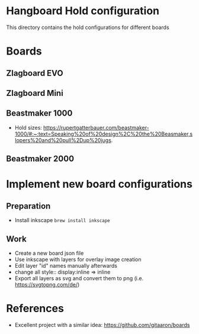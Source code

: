 # Hangboard Hold configuration
This directory contains the hold configurations for different boards

# Boards
## Zlagboard EVO

## Zlagboard Mini

## Beastmaker 1000
+ Hold sizes: https://rupertgatterbauer.com/beastmaker-1000/#:~:text=Speaking%20of%20design%2C%20the%20Beasmaker,slopers%20and%20pull%2Dup%20jugs.

## Beastmaker 2000

# Implement new board configurations

## Preparation
+ Install inkscape `brew install inkscape`

## Work
+ Create a new board json file 
+ Use inkscape with layers for overlay image creation 
+ Edit layer "id" names manually afterwards
+ change all style:: display:inline => inline
+ Export all layers as svg and convert them to png (i.e. https://svgtopng.com/de/)


# References 
+ Excellent project with a similar idea: https://github.com/gitaaron/boards
